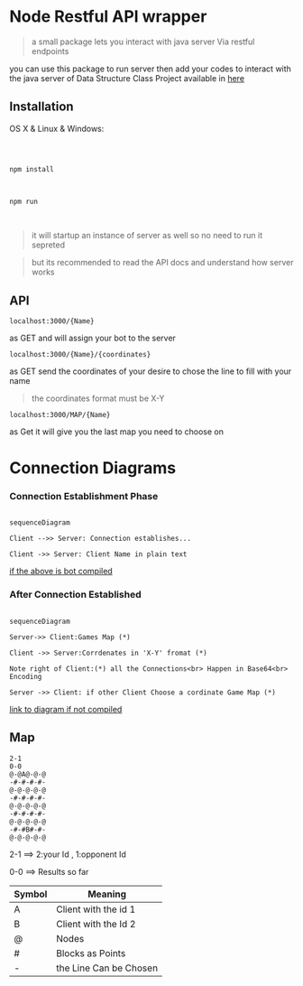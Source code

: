 
  

  

# Node Restful API wrapper

  

> a small package lets you interact with java server Via restful endpoints

  

  

you can use this package to run server then add your codes to interact with the java server of Data Structure Class Project available in [here](https://github.com/AshkanAbd/khat_noghte_rebuild)

  

  

## Installation

  

  

OS X & Linux & Windows:

  

  

```sh

  

npm install

  

npm run

  

```

  

>it will startup an instance of server as well so no need to run it sepreted

  

  

>but its recommended to read the API docs and understand how server works

  

  

## API
  

    localhost:3000/{Name}
as GET and will assign your bot to the server

    localhost:3000/{Name}/{coordinates}

as GET send the coordinates of your desire to chose the line to fill with your name
>the coordinates format must be X-Y

    localhost:3000/MAP/{Name}

as Get it will give you the last map you need to choose on
 
  

# Connection Diagrams

  

  

### Connection Establishment Phase

  

```mermaid

sequenceDiagram

Client -->> Server: Connection establishes...

Client ->> Server: Client Name in plain text

```

[if the above is bot compiled](https://mermaid.ink/svg/eyJjb2RlIjoic2VxdWVuY2VEaWFncmFtXG5cbkNsaWVudCAtLT4-IFNlcnZlcjogQ29ubmVjdGlvbiBlc3RhYmxpc2hlcy4uLlxuXG5DbGllbnQgLT4-IFNlcnZlcjogQ2xpZW50IE5hbWUgaW4gcGxhaW4gdGV4dCIsIm1lcm1haWQiOnsidGhlbWUiOiJkZWZhdWx0In0sInVwZGF0ZUVkaXRvciI6ZmFsc2V9)

  

### After Connection Established

  

```mermaid

sequenceDiagram

Server->> Client:Games Map (*)

Client ->> Server:Corrdenates in 'X-Y' fromat (*)

Note right of Client:(*) all the Connections<br> Happen in Base64<br> Encoding

Server ->> Client: if other Client Choose a cordinate Game Map (*)

```

[link to diagram if not compiled](https://mermaid.ink/svg/eyJjb2RlIjoic2VxdWVuY2VEaWFncmFtXG5cblNlcnZlci0-PiBDbGllbnQ6R2FtZXMgTWFwICgqKVxuXG5DbGllbnQgLT4-IFNlcnZlcjpDb3JyZGVuYXRlcyBpbiAnWC1ZJyBmcm9tYXQgKCopXG5cbk5vdGUgcmlnaHQgb2YgQ2xpZW50OigqKSBhbGwgdGhlIENvbm5lY3Rpb25zPGJyPiBIYXBwZW4gaW4gQmFzZTY0PGJyPiBFbmNvZGluZ1xuXG5TZXJ2ZXIgLT4-IENsaWVudDogaWYgb3RoZXIgQ2xpZW50IENob29zZSBhIGNvcmRpbmF0ZSBHYW1lIE1hcCAoKilcbiIsIm1lcm1haWQiOnsidGhlbWUiOiJkZWZhdWx0In0sInVwZGF0ZUVkaXRvciI6ZmFsc2V9)

  

## Map

 

    2-1
    0-0
    @-@A@-@-@
    -#-#-#-#-
    @-@-@-@-@
    -#-#-#-#-
    @-@-@-@-@
    -#-#-#-#-
    @-@-@-@-@
    -#-#B#-#-
    @-@-@-@-@

2-1 ==> 2:your Id , 1:opponent Id

0-0 ==> Results so far

| Symbol | Meaning |
|--|--|
| A | Client with the id 1 |
| B | Client with the Id 2 |
| @ | Nodes |
| # | Blocks as Points |
| - | the Line Can be Chosen |
